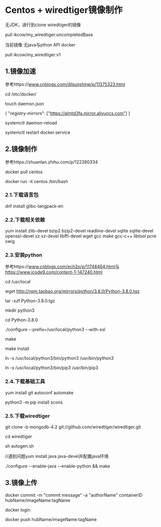 # Centos + wiredtiger镜像制作
无JDK，进行到clone wiredtiger的镜像

pull ikcow/my_wiredtiger:uncompletedBase

当前镜像 无java与pthon API docker

pull ikcow/my_wiredtiger:v1

## 1.镜像加速

参考https://www.cnblogs.com/djlsunshine/p/11375323.html

cd /etc/docker/

touch daemon.json

{   "registry-mirrors": ["https://almtd3fa.mirror.aliyuncs.com"] }

systemctl daemon-reload

systemctl restart docker.service

## 2.镜像制作

参考https://zhuanlan.zhihu.com/p/122380334

docker pull centos

docker run -it centos /bin/bash

### 2.1.下载语言包

dnf install glibc-langpack-en

### 2.2.下载相关依赖

yum install zlib-devel bzip2 bzip2-devel readline-devel sqlite sqlite-devel openssl-devel xz xz-devel libffi-devel wget gcc make gcc-c++ libtool pcre swig

### 2.3.安装python

参考https://www.cnblogs.com/ech2o/p/11748464.html与https://www.icode9.com/content-1-147240.html

cd /usr/local

wget http://npm.taobao.org/mirrors/python/3.8.0/Python-3.8.0.tgz

tar -xzf Python-3.8.0.tgz

mkdir python3

cd Python-3.8.0

./configure --prefix=/usr/local/python3 --with-ssl

make

make install

ln -s /usr/local/python3/bin/python3 /usr/bin/python3

ln -s /usr/local/python3/bin/pip3 /usr/bin/pip3

### 2.4.下载基础工具

yum install git autoconf automake

python3 -m pip install scons

### 2.5.下载wiredtiger

git clone -b mongodb-4.2 git://github.com/wiredtiger/wiredtiger.git

cd wiredtiger

sh autogen.sh

//遇到问题yum install java java-devel并配置java环境

./configure --enable-java --enable-python && make

## 3.镜像上传

docker commit -m "commit message" -a "authorName" containerID hubName/imageName:tagName

docker login

docker push hubName/imageName:tagName